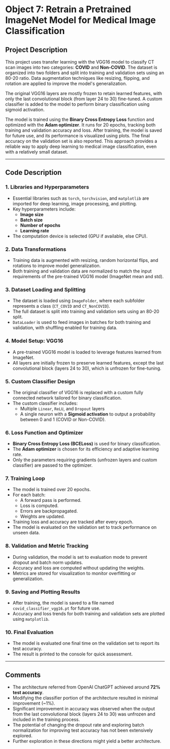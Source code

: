 # Object 7: Retrain a Pretrained ImageNet Model for Medical Image Classification  

## Project Description  
This project uses transfer learning with the VGG16 model to classify CT scan images into two categories: **COVID** and **Non-COVID**. The dataset is organized into two folders and split into training and validation sets using an 80-20 ratio. Data augmentation techniques like resizing, flipping, and rotation are applied to improve the model's generalization.  

The original VGG16 layers are mostly frozen to retain learned features, with only the last convolutional block (from layer 24 to 30) fine-tuned. A custom classifier is added to the model to perform binary classification using sigmoid activation.  

The model is trained using the **Binary Cross Entropy Loss** function and optimized with the **Adam optimizer**. It runs for 20 epochs, tracking both training and validation accuracy and loss. After training, the model is saved for future use, and its performance is visualized using plots. The final accuracy on the validation set is also reported. This approach provides a reliable way to apply deep learning to medical image classification, even with a relatively small dataset.  

---

## Code Description  

### 1. Libraries and Hyperparameters  
- Essential libraries such as `torch`, `torchvision`, and `matplotlib` are imported for deep learning, image processing, and plotting.  
- Key hyperparameters include:  
    - **Image size**  
    - **Batch size**  
    - **Number of epochs**  
    - **Learning rate**  
- The computation device is selected (GPU if available, else CPU).  

### 2. Data Transformations  
- Training data is augmented with resizing, random horizontal flips, and rotations to improve model generalization.  
- Both training and validation data are normalized to match the input requirements of the pre-trained VGG16 model (ImageNet mean and std).  

### 3. Dataset Loading and Splitting  
- The dataset is loaded using `ImageFolder`, where each subfolder represents a class (`CT_COVID` and `CT_NonCOVID`).  
- The full dataset is split into training and validation sets using an 80-20 split.  
- `DataLoader` is used to feed images in batches for both training and validation, with shuffling enabled for training data.  

### 4. Model Setup: VGG16  
- A pre-trained VGG16 model is loaded to leverage features learned from ImageNet.  
- All layers are initially frozen to preserve learned features, except the last convolutional block (layers 24 to 30), which is unfrozen for fine-tuning.  

### 5. Custom Classifier Design  
- The original classifier of VGG16 is replaced with a custom fully connected network tailored for binary classification.  
- The custom classifier includes:  
    - Multiple `Linear`, `ReLU`, and `Dropout` layers  
    - A single neuron with a **Sigmoid activation** to output a probability between 0 and 1 (COVID or Non-COVID).  

### 6. Loss Function and Optimizer  
- **Binary Cross Entropy Loss (BCELoss)** is used for binary classification.  
- The **Adam optimizer** is chosen for its efficiency and adaptive learning rate.  
- Only the parameters requiring gradients (unfrozen layers and custom classifier) are passed to the optimizer.  

### 7. Training Loop  
- The model is trained over 20 epochs.  
- For each batch:  
    - A forward pass is performed.  
    - Loss is computed.  
    - Errors are backpropagated.  
    - Weights are updated.  
- Training loss and accuracy are tracked after every epoch.  
- The model is evaluated on the validation set to track performance on unseen data.  

### 8. Validation and Metric Tracking  
- During validation, the model is set to evaluation mode to prevent dropout and batch norm updates.  
- Accuracy and loss are computed without updating the weights.  
- Metrics are stored for visualization to monitor overfitting or generalization.  

### 9. Saving and Plotting Results  
- After training, the model is saved to a file named `covid_classifier_vgg16.pt` for future use.  
- Accuracy and loss trends for both training and validation sets are plotted using `matplotlib`.  

### 10. Final Evaluation  
- The model is evaluated one final time on the validation set to report its test accuracy.  
- The result is printed to the console for quick assessment.  

---

## Comments  

- The architecture referred from OpenAI ChatGPT achieved around **72% test accuracy**.  
- Modifying the classifier portion of the architecture resulted in minimal improvement (~1%).  
- Significant improvement in accuracy was observed when the output from the last convolutional block (layers 24 to 30) was unfrozen and included in the training process.  
- The potential of changing the dropout rate and exploring batch normalization for improving test accuracy has not been extensively explored.  
- Further exploration in these directions might yield a better architecture.  